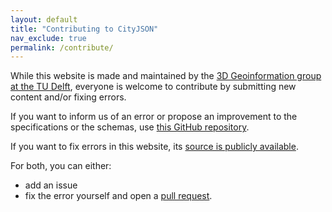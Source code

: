 ```yaml
---
layout: default
title: "Contributing to CityJSON"
nav_exclude: true
permalink: /contribute/
---
```


While this website is made and maintained by the [3D Geoinformation group at the TU Delft](https://3d.bk.tudelft.nl), everyone is welcome to contribute by submitting new content and/or fixing errors.

If you want to inform us of an error or propose an improvement to the specifications or the schemas, use [this GitHub repository](https://github.com/tudelft3d/cityjson).

If you want to fix errors in this website, its [source is publicly available](https://github.com/tudelft3d/cityjson-website).

For both, you can either:

  - add an issue
  - fix the error yourself and open a [pull request](https://help.github.com/articles/about-pull-requests/).









